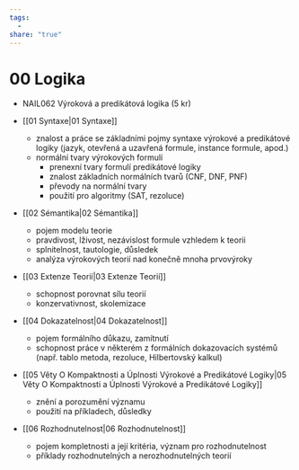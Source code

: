 ```yaml
---
tags:
  - 
share: "true"
---
```


# 00 Logika

- NAIL062 Výroková a predikátová logika (5 kr)


- [[01 Syntaxe|01 Syntaxe]]
	- znalost a práce se základními pojmy syntaxe výrokové a predikátové logiky (jazyk, otevřená a uzavřená
	   formule, instance formule, apod.)
	- normální tvary výrokových formulí
		- prenexní tvary formulí predikátové logiky
		- znalost základních normálních tvarů (CNF, DNF, PNF)
		- převody na normální tvary
		- použití pro algoritmy (SAT, rezoluce)
- [[02 Sémantika|02 Sémantika]]
	- pojem modelu teorie
	- pravdivost, lživost, nezávislost formule vzhledem k teorii
	- splnitelnost, tautologie, důsledek
	- analýza výrokových teorií nad konečně mnoha prvovýroky
- [[03 Extenze Teorií|03 Extenze Teorií]]
	- schopnost porovnat sílu teorií
	- konzervativnost, skolemizace
- [[04 Dokazatelnost|04 Dokazatelnost]]
	- pojem formálního důkazu, zamítnutí
	- schopnost práce v některém z formálních dokazovacích systémů (např. tablo metoda, rezoluce, Hilbertovský kalkul)
- [[05 Věty O Kompaktnosti a Úplnosti Výrokové a Predikátové Logiky|05 Věty O Kompaktnosti a Úplnosti Výrokové a Predikátové Logiky]]
	- znění a porozumění významu
	- použití na příkladech, důsledky
- [[06 Rozhodnutelnost|06 Rozhodnutelnost]]
	- pojem kompletnosti a její kritéria, význam pro rozhodnutelnost
	- příklady rozhodnutelných a nerozhodnutelných teorií
